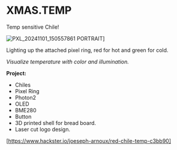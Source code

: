 # XMAS.TEMP
Temp sensitive Chile!

![PXL_20241101_150557861 PORTRAIT](https://github.com/user-attachments/assets/ac00fb7a-2f19-4b4c-85de-27b0f09b87c1)]

Lighting up the attached pixel ring, red for hot and green for cold.

*Visualize temperature with color and illumination.*

**Project:**
* Chiles 
* Pixel Ring 
* Photon2
* OLED
* BME280
* Button
* 3D printed shell for bread board.
* Laser cut logo design.

[https://www.hackster.io/joeseph-arnoux/red-chile-temp-c3bb90]
